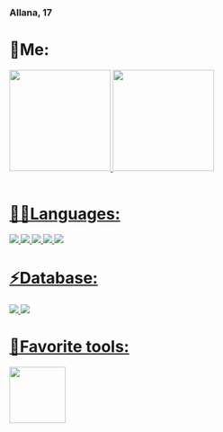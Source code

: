 ### Allana, 17

<h1>📌Me: </h1>
<div>
  <a href="https://github.com/allanaamaral">
  <img height="180em" src="https://github-readme-stats.vercel.app/api?username=allanaamaral&show_icons=true&theme=dracula&include_all_commits=true&count_private=true"/>
  <img height="180em" src="https://github-readme-stats.vercel.app/api/top-langs/?username=allanaamaral&layout=compact&langs_count=7&theme=dracula"/>
</div>
  <br />
  
  <div><h1>👩‍💻Languages:</h1></div>
 <div style="display: inline_block">
  <img src="https://img.shields.io/badge/HTML5-E34F26?style=for-the-badge&logo=html5&logoColor=white" />
  <img src="https://img.shields.io/badge/CSS3-1572B6?style=for-the-badge&logo=css3&logoColor=white" />
  <img src="https://img.shields.io/badge/JavaScript-323330?style=for-the-badge&logo=javascript&logoColor=F7DF1E" />
  <img src="https://img.shields.io/badge/Go-00ADD8?style=for-the-badge&logo=go&logoColor=white" />
  <img src="https://img.shields.io/badge/Ruby-CC342D?style=for-the-badge&logo=ruby&logoColor=white" />
</div>
  
<div><h1>⚡Database:</h1></div>
  <div style="display: inline_block">
  <img src="https://img.shields.io/badge/PostgreSQL-316192?style=for-the-badge&logo=postgresql&logoColor=white" />
  <img src="https://img.shields.io/badge/Oracle-F80000?style=for-the-badge&logo=Oracle&logoColor=white" />
</div>

<div>
<h1>💖Favorite tools:</h1>
<img heigth="100px" width="100px" src="https://upload.wikimedia.org/wikipedia/commons/thumb/d/d6/Ada_Mascot_with_slogan.svg/1200px-Ada_Mascot_with_slogan.svg.png" />
</div>
